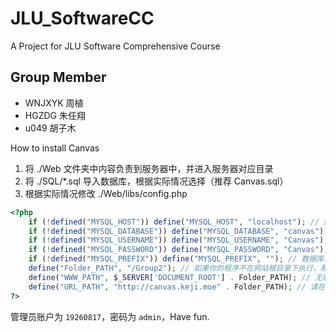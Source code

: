 # JLU_SoftwareCC
A Project for JLU Software Comprehensive Course

## Group Member

* WNJXYK 周植
* HGZDG 朱任翔
* u049 胡子木

How to install Canvas

1. 将 ./Web 文件夹中内容负责到服务器中，并进入服务器对应目录
2. 将 ./SQL/*.sql 导入数据库，根据实际情况选择（推荐 Canvas.sql）
3. 根据实际情况修改 ./Web/libs/config.php
```php
<?php
    if (!defined("MYSQL_HOST")) define("MYSQL_HOST", "localhost"); // 数据库连接地址
    if (!defined("MYSQL_DATABASE")) define("MYSQL_DATABASE", "canvas"); // 数据库名
    if (!defined("MYSQL_USERNAME")) define("MYSQL_USERNAME", "Canvas"); // 数据库用户名
    if (!defined("MYSQL_PASSWORD")) define("MYSQL_PASSWORD", "Canvas"); // 数据库密码
    if (!defined("MYSQL_PREFIX")) define("MYSQL_PREFIX", ""); // 数据库表前缀
    define("Folder_PATH", "/Group2"); // 如果你的程序不在网站根目录下执行，那么请在这里填写程序相对网址根目录位置
    define("WWW_PATH", $_SERVER['DOCUMENT_ROOT'] . Folder_PATH); // 无需修改
    define("URL_PATH", "http://canvas.keji.moe" . Folder_PATH); // 请在这里填写网站的域名
?>
```

管理员账户为 `19260817`，密码为 `admin`，Have fun.